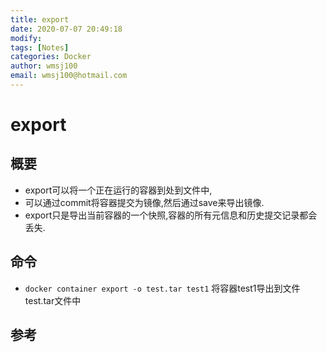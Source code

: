 ```yaml
---
title: export
date: 2020-07-07 20:49:18
modify: 
tags: [Notes]
categories: Docker
author: wmsj100
email: wmsj100@hotmail.com
---
```


# export

## 概要

- export可以将一个正在运行的容器到处到文件中,
- 可以通过commit将容器提交为镜像,然后通过save来导出镜像.
- export只是导出当前容器的一个快照,容器的所有元信息和历史提交记录都会丢失.

## 命令

- `docker container export -o test.tar test1` 将容器test1导出到文件test.tar文件中

## 参考

